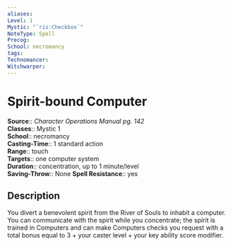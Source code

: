 ```yaml
---
aliases: 
Level: 1
Mystic: "`ris:Checkbox`"
NoteType: Spell
Precog: 
School: necromancy 
tags: 
Technomancer: 
Witchwarper: 
---
```


# Spirit-bound Computer

**Source**:: _Character Operations Manual pg. 142_  
**Classes**:: Mystic 1  
**School**:: necromancy  
**Casting-Time**:: 1 standard action  
**Range**:: touch  
**Targets**:: one computer system  
**Duration**:: concentration, up to 1 minute/level  
**Saving-Throw**:: None
**Spell Resistance**:: yes

## Description

You divert a benevolent spirit from the River of Souls to inhabit a computer. You can communicate with the spirit while you concentrate; the spirit is trained in Computers and can make Computers checks you request with a total bonus equal to 3 + your caster level + your key ability score modifier.

